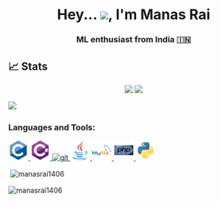 <h1 align="center">Hey... <img src="https://github.com/TheDudeThatCode/TheDudeThatCode/blob/master/Assets/Hi.gif" width="29">, I'm Manas Rai </h1>
<h3 align="center">ML enthusiast from India 🇮🇳 </h3>

<p align="center">

<!--     <img src="https://readme-typing-svg.herokuapp.com?color=7FFF00&size=40&width=900&height=80&lines=Building-India's-Largest-Student-Community"/> -->
</p>


## 📈 Stats
<p align="center">

	
  <img width="48%" src="https://github-readme-stats.vercel.app/api?username=manasrai1406&show_icons=true&theme=tokyonight" />
  <img width="48%" src="https://github-readme-streak-stats.herokuapp.com/?user=manasrai1406&theme=tokyonight" />
</p>




<img src="https://activity-graph.herokuapp.com/graph?username=manasrai1406&bg_color=0f2d3d&color=1cadfb&line=1cadfb&point=1cadfb&area=true&hide_border=true">






<h3 align="left">Languages and Tools:</h3>
<p align="left"> <a href="https://www.cprogramming.com/" target="_blank" rel="noreferrer"> <img src="https://raw.githubusercontent.com/devicons/devicon/master/icons/c/c-original.svg" alt="c" width="40" height="40"/> </a> <a href="https://www.w3schools.com/cs/" target="_blank" rel="noreferrer"> <img src="https://raw.githubusercontent.com/devicons/devicon/master/icons/csharp/csharp-original.svg" alt="csharp" width="40" height="40"/> </a> <a href="https://git-scm.com/" target="_blank" rel="noreferrer"> <img src="https://www.vectorlogo.zone/logos/git-scm/git-scm-icon.svg" alt="git" width="40" height="40"/> </a> <a href="https://www.java.com" target="_blank" rel="noreferrer"> <img src="https://raw.githubusercontent.com/devicons/devicon/master/icons/java/java-original.svg" alt="java" width="40" height="40"/> </a> <a href="https://www.mysql.com/" target="_blank" rel="noreferrer"> <img src="https://raw.githubusercontent.com/devicons/devicon/master/icons/mysql/mysql-original-wordmark.svg" alt="mysql" width="40" height="40"/> </a> <a href="https://www.php.net" target="_blank" rel="noreferrer"> <img src="https://raw.githubusercontent.com/devicons/devicon/master/icons/php/php-original.svg" alt="php" width="40" height="40"/> </a> <a href="https://www.python.org" target="_blank" rel="noreferrer"> <img src="https://raw.githubusercontent.com/devicons/devicon/master/icons/python/python-original.svg" alt="python" width="40" height="40"/> </a>  </p>




<p>&nbsp;<img align="center" src="https://github-readme-stats.vercel.app/api?username=manasrai1406&show_icons=true&locale=en" alt="manasrai1406" /></p>

<p><img align="center" src="https://github-readme-streak-stats.herokuapp.com/?user=manasrai1406&" alt="manasrai1406" /></p>


